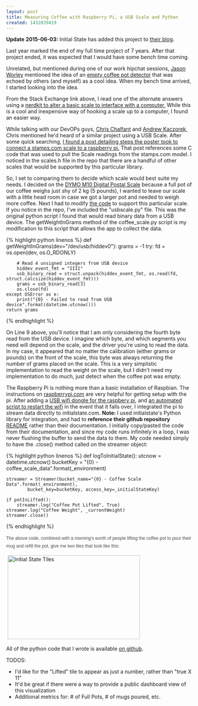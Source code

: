 ```yaml
---
layout: post
title: Measuring Coffee with Raspberry Pi, a USB Scale and Python
created: 1432039419
---
```

<p><strong>Update 2015-06-03:</strong> Initial State has added this project to <a href="http://blog.initialstate.com/quantified-coffee-machine/" target="_blank" title="Initial State Quantified Coffee">their blog</a>.</p><p>Last year marked the end of my full time project of 7 years. After that project ended, it was expected that I would have some bench time coming.</p><p>Unrelated, but mentioned during one of our work hipchat sessions, <a href="https://twitter.com/indyjworley" target="_blank">Jason Worley</a> mentioned the idea of an <a href="http://electronics.stackexchange.com/questions/18266/hardware-required-for-measuring-small-weight-changes/18280#18280" target="_blank">empty coffee pot detector</a> that was echoed by others (and myself) as a cool idea. When my bench time arrived, I started looking into the idea.</p><p>From the Stack Exchange link above, I read one of the alternate answers using a <a href="https://www.youtube.com/watch?v=fPzUtzFJFus" target="_blank">nerdkit to alter a basic scale to interface with a computer.</a> While this is a cool and inexpensive way of hooking a scale up to a computer, I found an easier way.</p><p>While talking with our DevOPs guys, <a href="https://twitter.com/chalfant" target="_blank">Chris Chalfant</a> and <a href="https://twitter.com/andrewkaczorek" target="_blank">Andrew Kaczorek,</a> Chris mentioned he'd heard of a similar project using a USB Scale. After some quick searching, <a href="http://www.sunspot.co.uk/Projects/Raspi/raspi-scale.html" target="_blank">I found a post detailing steps the poster took to connect a stamps.com scale to a raspberry pi.</a> That post references some C code that was used to pull the Scale readings from the stamps.com model. I noticed in the scales.h file in the repo that there are a handful of other scales that would be supported by this particular library.</p><p>So, I set to comparing them to decide which scale would best suite my needs. I decided on the <a href="http://smile.amazon.com/gp/product/B0053HCWRE/ref=oh_aui_search_detailpage?ie=UTF8&amp;psc=1" target="_blank">DYMO M10 Digital Postal Scale</a> because a full pot of our coffee weighs just shy of 2 kg (5 pounds), I wanted to leave our scale with a little head room in case we got a larger pot and needed to weigh more coffee. Next I had to modify <a href="https://github.com/yanigisawa/coffee-scale/" target="_blank">the code</a> to support this particular scale. If you notice in the repo, I've included the "usbscale.py" file. This was the original python script I found that would read binary data from a USB device. The getWeightInGrams method of the coffee_scale.py script is my modification to this script that allows the app to collect the data.</p>

{% highlight python linenos %}
def getWeightInGrams(dev="/dev/usb/hiddev0"):
    grams = -1
    try:
        fd = os.open(dev, os.O_RDONLY)

        # Read 4 unsigned integers from USB device
        hiddev_event_fmt = "IIII"
        usb_binary_read = struct.unpack(hiddev_event_fmt, os.read(fd, struct.calcsize(hiddev_event_fmt)))
        grams = usb_binary_read[3]
        os.close(fd)
    except OSError as e:
        print("{0} - Failed to read from USB device".format(datetime.utcnow()))
    return grams
{% endhighlight %}
<p>On Line 9 above, you'll notice that I am only considering the fourth byte read from the USB device. I imagine which byte, and which segments you need will depend on the scale, and the driver you're using to read the data. In my case, it appeared that no matter the calibration (either grams or pounds) on the front of the scale, this byte was always returning the number of grams placed on the scale. This is a very simplistic implementation to read the weight on the scale, but I didn't need my implementation to do much, just detect when the coffee pot was empty.</p><p>The Raspberry Pi is nothing more than a basic installation of Raspbian. The instructions on <a href="https://www.raspberrypi.org/downloads/" target="_blank" title="Download Raspberry Pi OS">raspberrypi.com</a> are very helpful for getting setup with the pi. After adding a <a href="http://smile.amazon.com/gp/product/B003MTTJOY/ref=oh_aui_detailpage_o03_s00?ie=UTF8&amp;psc=1" target="_blank" title="USB Wifi">USB wifi dongle for the raspbery pi</a>, and <a href="http://weworkweplay.com/play/rebooting-the-raspberry-pi-when-it-loses-wireless-connection-wifi/" target="_blank" title="Reboot Wifi">an automated script to restart the wifi</a> in the event that it falls over, I integrated the pi to stream data directly to initialstate.com.&nbsp;<strong>Note:&nbsp;</strong>I used initialstate's Python library for integration, and had to&nbsp;<strong>reference their github repository</strong> <a href="https://github.com/InitialState/python_appender" title="Initial State Python Appender">README</a> rather than their documentation. I initially copy/pasted the code from their documentation, and since my code runs infinitely in a loop, I was never flushing the buffer to send the data to them. My code needed simply to have the .close() method called on the streamer object:</p>

{% highlight python linenos %}
def logToInitialState():
    utcnow = datetime.utcnow()
    bucketKey = "{0} - coffee_scale_data".format(_environment)

    streamer = Streamer(bucket_name="{0} - Coffee Scale Data".format(_environment), 
            bucket_key=bucketKey, access_key=_initialStateKey)

    if potIsLifted():
        streamer.log("Coffee Pot Lifted", True)
    streamer.log("Coffee Weight", _currentWeight)
    streamer.close()
{% endhighlight %}
<p><span style="color: #494949; font-family: Verdana, sans-serif; font-size: 12.1599998474121px; line-height: 20.6719989776611px;">The above code, combined with a morning's worth of people lifting the coffee pot to pour their mug and refill the pot, give me two tiles that look like this:</span></p><p>&nbsp;<a href="/blog/sites/default/files/Screen%20Shot%202015-05-18%20at%201.54.37%20PM.png" target="_blank" title="Initial State Tiles - Large View"><img src="/blog/sites/default/files/thumb_initialstate.png" alt="Initial State Tiles" title="Initial State Tiles" width="358" height="227" /></a></p><p>All of the python code that I wrote is available <a href="https://github.com/yanigisawa/coffee-scale/" target="_blank" title="Coffee Scale Github">on github</a>.</p><p>TODOS:&nbsp;</p><ul><li>I'd like for the "Lifted" tile to appear as just a number, rather than "true X 11"</li><li>It'd be great if there were a way to provide a public dashboard view of this visualization</li><li>Additional metrics for: # of Full Pots, # of mugs poured, etc.</li></ul>
